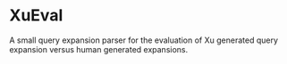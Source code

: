 # XuEval
A small query expansion parser for the evaluation of Xu generated query expansion versus human generated expansions.
